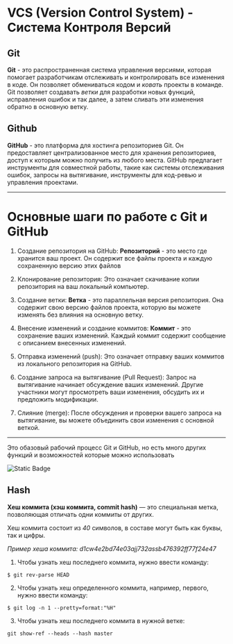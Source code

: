 # VCS (Version Control System) - Система Контроля Версий

## Git

**Git** - это распространенная система управления версиями, которая помогает разработчикам отслеживать и контролировать все изменения в коде.
Он позволяет обмениваться кодом и _ковать_ проекты в команде.
Git позволяет создавать _ветки_ для разработки новых функций, исправления ошибок и так далее, а затем сливать эти изменения обратно в основную ветку.

## Github

**GitHub** - это платформа для хостинга репозиториев Git. Он предоставляет централизованное место для хранения репозиториев, доступ к которым можно получить из любого места.
GitHub предлагает инструменты для совместной работы, такие как системы отслеживания ошибок, запросы на вытягивание, инструменты для код-ревью и управления проектами.

---

# Основные шаги по работе с Git и GitHub

1. Создание репозитория на GitHub:
**Репозиторий** - это место где хранится ваш проект. Он содержит все файлы проекта и каждую сохраненную версию этих файлов

2. Клонирование репозитория:
Это означает скачивание копии репозитория на ваш локальный компьютер.

3. Создание ветки:
**Ветка** - это параллельная версия репозитория. Она содержит свою версию файлов проекта, которую вы можете изменять без влияния на основную ветку.

4. Внесение изменений и создание коммитов:
**Коммит** - это сохранение ваших изменений. Каждый коммит содержит сообщение с описанием внесенных изменений.

5. Отправка изменений (push):
Это означает отправку ваших коммитов из локального репозитория на GitHub.

6. Создание запроса на вытягивание (Pull Request):
Запрос на вытягивание начинает обсуждение ваших изменений. Другие участники могут просмотреть ваши изменения, обсудить их и предложить модификации.

7. Слияние (merge):
После обсуждения и проверки вашего запроса на вытягивание, вы можете объединить свои изменения с основной веткой.

---

Это обазовый рабочий процесс Git и GitHub, но есть много других функций и возможностей которые можно использовать

![Static Badge](https://img.shields.io/badge/github-100000?style=for-the-badge&logo=github&logoColor=white&link=https%3A%2F%2Fdocs.github.com%2F)

## Hash

**Хеш коммита (хэш коммита, commit hash)** — это специальная метка, позволяющая отличать одни коммиты от других.

Хеш коммита состоит из _40_ символов, в составе могут быть как буквы, так и цифры.

*Пример хеша коммита: d1cw4e2bd74e03ajj732assb476392ff77f24e47*

1. Чтобы узнать хеш последнего коммита, нужно ввести команду:

```shell
$ git rev-parse HEAD
```

2. Чтобы узнать хеш определенного коммита, например, первого, нужно ввести команду:

```shell
$ git log -n 1 --pretty=format:"%H"
```
3. Чтобы узнать хеш последнего коммита в нужной ветке:

```shell
git show-ref --heads --hash master
```
